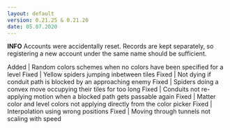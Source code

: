 ```yaml
---
layout: default
version: 0.21.25 & 0.21.26
date: 05.07.2020
---
```


**INFO** Accounts were accidentally reset. Records are kept separately, so registering a new account under the same name should be sufficient.

<span class="badge badge-added">Added</span> | Random colors schemes when no colors have been specified for a level
<span class="badge badge-fixed">Fixed</span> | Yellow spiders jumping inbetween tiles
<span class="badge badge-fixed">Fixed</span> | Not dying if conduit path is blocked by an approaching enemy
<span class="badge badge-fixed">Fixed</span> | Spiders doing a convex move occupying their tiles for too long
<span class="badge badge-fixed">Fixed</span> | Conduits not re-applying motion when a blocked path gets passable again
<span class="badge badge-fixed">Fixed</span> | Matter color and level colors not applying directly from the color picker
<span class="badge badge-fixed">Fixed</span> | Interpolation using wrong positions
<span class="badge badge-fixed">Fixed</span> | Moving through tunnels not scaling with speed
